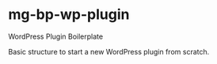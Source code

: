 # mg-bp-wp-plugin
WordPress Plugin Boilerplate

Basic structure to start a new WordPress plugin from scratch.